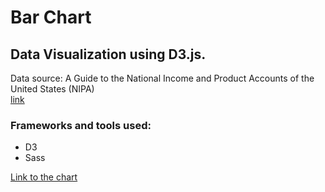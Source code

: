 # Bar Chart
## Data Visualization using D3.js.  
Data source: A Guide to the National Income and Product Accounts of the United States (NIPA)  
[link](http://www.bea.gov/national/pdf/nipaguid.pdf)

### Frameworks and tools used:  
* D3  
* Sass  

[Link to the chart](https://mar-bi.github.io/barChartD3)

